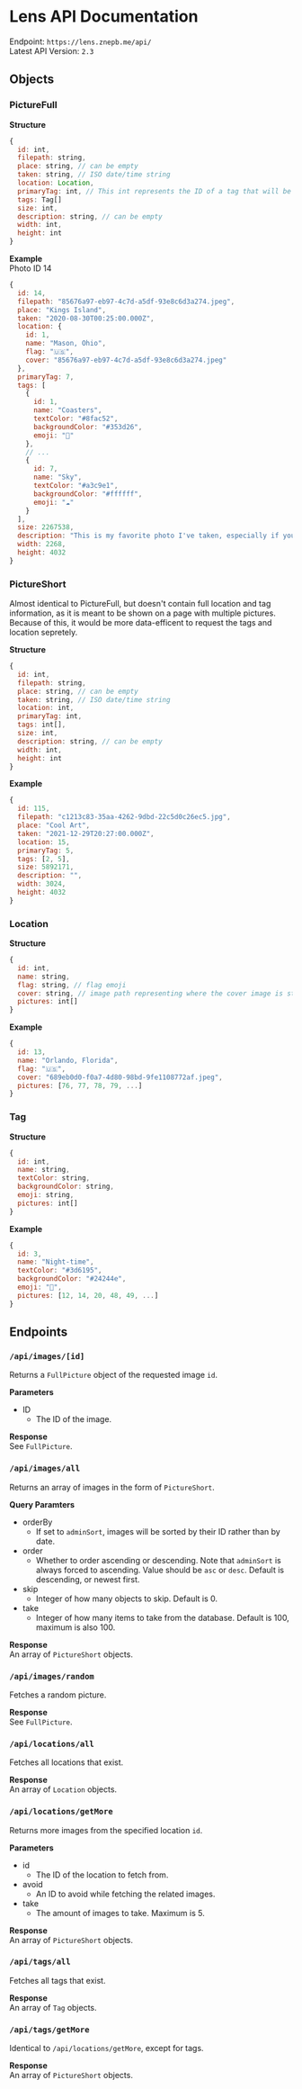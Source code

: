 # Lens API Documentation

Endpoint: `https://lens.znepb.me/api/`  
Latest API Version: `2.3`

## Objects

### PictureFull

**Structure**

```js
{
  id: int,
  filepath: string,
  place: string, // can be empty
  taken: string, // ISO date/time string
  location: Location,
  primaryTag: int, // This int represents the ID of a tag that will be contained in the Tags array.
  tags: Tag[]
  size: int,
  description: string, // can be empty
  width: int,
  height: int
}
```

**Example**  
Photo ID 14

```js
{
  id: 14,
  filepath: "85676a97-eb97-4c7d-a5df-93e8c6d3a274.jpeg",
  place: "Kings Island",
  taken: "2020-08-30T00:25:00.000Z",
  location: {
    id: 1,
    name: "Mason, Ohio",
    flag: "🇺🇸",
    cover: "85676a97-eb97-4c7d-a5df-93e8c6d3a274.jpeg"
  },
  primaryTag: 7,
  tags: [
    {
      id: 1,
      name: "Coasters",
      textColor: "#8fac52",
      backgroundColor: "#353d26",
      emoji: "🎢"
    },
    // ...
    {
      id: 7,
      name: "Sky",
      textColor: "#a3c9e1",
      backgroundColor: "#ffffff",
      emoji: "☁️"
    }
  ],
  size: 2267538,
  description: "This is my favorite photo I've taken, especially if you chop off the bottom half, and you just have Diamondback's turn and the top of the Eiffel Tower with the awesome cotton candy sky.",
  width: 2268,
  height: 4032
}
```

### PictureShort

Almost identical to PictureFull, but doesn't contain full location and tag information, as it is meant to be shown on a page with multiple pictures. Because of this, it would be more data-efficent to request the tags and location sepretely.

**Structure**

```js
{
  id: int,
  filepath: string,
  place: string, // can be empty
  taken: string, // ISO date/time string
  location: int,
  primaryTag: int,
  tags: int[],
  size: int,
  description: string, // can be empty
  width: int,
  height: int
}
```

**Example**

```js
{
  id: 115,
  filepath: "c1213c83-35aa-4262-9dbd-22c5d0c26ec5.jpg",
  place: "Cool Art",
  taken: "2021-12-29T20:27:00.000Z",
  location: 15,
  primaryTag: 5,
  tags: [2, 5],
  size: 5892171,
  description: "",
  width: 3024,
  height: 4032
}
```

### Location

**Structure**

```js
{
  id: int,
  name: string,
  flag: string, // flag emoji
  cover: string, // image path representing where the cover image is stored on the server
  pictures: int[]
}
```

**Example**

```js
{
  id: 13,
  name: "Orlando, Florida",
  flag: "🇺🇸",
  cover: "689eb0d0-f0a7-4d80-98bd-9fe1108772af.jpeg",
  pictures: [76, 77, 78, 79, ...]
}
```

### Tag

**Structure**

```js
{
  id: int,
  name: string,
  textColor: string,
  backgroundColor: string,
  emoji: string,
  pictures: int[]
}
```

**Example**

```js
{
  id: 3,
  name: "Night-time",
  textColor: "#3d6195",
  backgroundColor: "#24244e",
  emoji: "🌃",
  pictures: [12, 14, 20, 48, 49, ...]
}
```

## Endpoints

### `/api/images/[id]`

Returns a `FullPicture` object of the requested image `id`.

**Parameters**

- ID
  - The ID of the image.

**Response**  
See `FullPicture`.

### `/api/images/all`

Returns an array of images in the form of `PictureShort`.

**Query Paramters**

- orderBy
  - If set to `adminSort`, images will be sorted by their ID rather than by date.
- order
  - Whether to order ascending or descending. Note that `adminSort` is always forced to ascending. Value should be `asc` or `desc`. Default is descending, or newest first.
- skip
  - Integer of how many objects to skip. Default is 0.
- take
  - Integer of how many items to take from the database. Default is 100, maximum is also 100.

**Response**  
An array of `PictureShort` objects.

### `/api/images/random`

Fetches a random picture.

**Response**  
See `FullPicture`.

### `/api/locations/all`

Fetches all locations that exist.

**Response**  
An array of `Location` objects.

### `/api/locations/getMore`

Returns more images from the specified location `id`.

**Parameters**

- id
  - The ID of the location to fetch from.
- avoid
  - An ID to avoid while fetching the related images.
- take
  - The amount of images to take. Maximum is 5.

**Response**  
An array of `PictureShort` objects.

### `/api/tags/all`

Fetches all tags that exist.

**Response**  
An array of `Tag` objects.

### `/api/tags/getMore`

Identical to `/api/locations/getMore`, except for tags.

**Response**  
An array of `PictureShort` objects.
